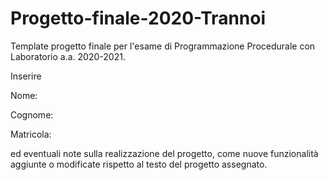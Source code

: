 # Progetto-finale-2020-Trannoi
Template progetto finale per l'esame di Programmazione Procedurale con Laboratorio a.a. 2020-2021.

Inserire

Nome:

Cognome:

Matricola:


ed eventuali note sulla realizzazione del progetto, come nuove funzionalità aggiunte o modificate rispetto al testo del progetto assegnato.
